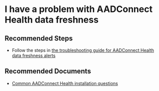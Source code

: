<properties
    pageTitle="I have a problem with AADConnect Health data freshness"
    description="I have a problem with AADConnect Health data freshness"
    service="microsoft.activedirectory"
    resource="activedirectory"
    authors="rodejo"
    ms.author="rodejo"
    displayOrder=""
    selfHelpType="generic"
    supportTopicIds="32689668"
    resourceTags=""
    productPesIds="16666"
    cloudEnvironments="public"
    articleId="e47312c5-a9b1-424b-8e7f-a0303fab032a"
/>

# I have a problem with AADConnect Health data freshness
## **Recommended Steps**
* Follow the steps in [the troubleshooting guide for AADConnect Health data freshness alerts](https://docs.microsoft.com/azure/active-directory/hybrid/how-to-connect-health-data-freshness)
## **Recommended Documents**

* [Common AADConnect Health installation questions](https://docs.microsoft.com/azure/active-directory/hybrid/reference-connect-health-faq)
